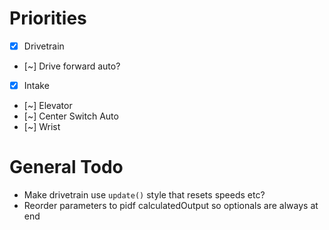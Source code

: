 # Priorities
- [x] Drivetrain
- [~] Drive forward auto?
- [x] Intake
- [~] Elevator
- [~] Center Switch Auto
- [~] Wrist

# General Todo
- Make drivetrain use `update()` style that resets speeds etc?
- Reorder parameters to pidf calculatedOutput so optionals are always at end